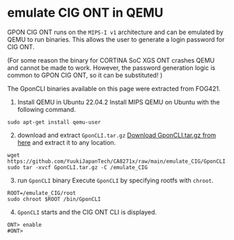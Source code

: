 # emulate CIG ONT in QEMU

GPON CIG ONT runs on the `MIPS-I v1` architecture and can be emulated by QEMU to run binaries.
This allows the user to generate a login password for CIG ONT.

(For some reason the binary for CORTINA SoC XGS ONT crashes QEMU and cannot be made to work.
However, the password generation logic is common to GPON CIG ONT, so it can be substituted! )

The GponCLI binaries available on this page were extracted from FOG421.

1. Install QEMU in Ubuntu 22.04.2
Install MIPS QEMU on Ubuntu with the following command.
```
sudo apt-get install qemu-user
```

2. download and extract `GponCLI.tar.gz`
[Download GponCLI.tar.gz from here](/emulate_CIG/GponCLI.tar.gz) and extract it to any location.
```
wget https://github.com/YuukiJapanTech/CA8271x/raw/main/emulate_CIG/GponCLI.tar.gz
sudo tar -xvcf GponCLI.tar.gz -C /emulate_CIG
```


3. run `GponCLI` binary
Execute `GponCLI` by specifying rootfs with `chroot`.
```
ROOT=/emulate_CIG/root
sudo chroot $ROOT /bin/GponCLI
```

4. `GponCLI` starts and the CIG ONT CLI is displayed.
```
ONT> enable
#ONT>
```
